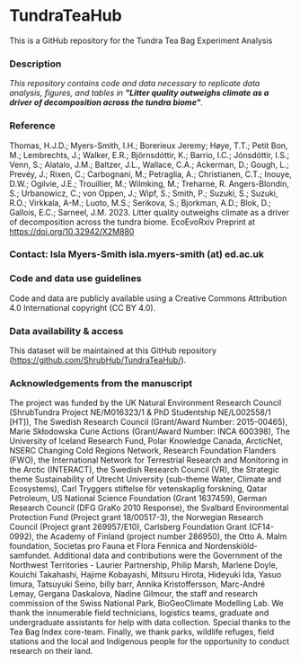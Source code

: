 # TundraTeaHub
This is a GitHub repository for the Tundra Tea Bag Experiment Analysis

### Description
_This repository contains code and data necessary to replicate data analysis, figures, and tables in __"Litter quality outweighs climate as a driver of decomposition across the tundra biome"__._

### Reference
Thomas, H.J.D.; Myers-Smith, I.H.; Borerieux Jeremy; Høye, T.T.; Petit Bon, M.; Lembrechts, J.; Walker, E.R.; Björnsdóttir, K.; Barrio, I.C.; Jónsdóttir, I.S.; Venn, S.; Alatalo, J.M.; Baltzer, J.L., Wallace, C.A.; Ackerman, D.; Gough, L.; Prevéy, J.; Rixen, C.; Carbognani, M.; Petraglia, A.; Christianen, C.T.; Inouye, D.W.; Ogilvie, J.E.; Trouillier, M.; Wilmking, M.; Treharne, R. Angers-Blondin, S.; Urbanowicz, C.; von Oppen, J.; Wipf, S.; Smith, P.; Suzuki, S.; Suzuki, R.O.; Virkkala, A-M.; Luoto, M.S.; Serikova, S.; Bjorkman, A.D.; Blok, D.; Gallois, E.C.; Sarneel, J.M. 2023. Litter quality outweighs climate as a driver of decomposition across the tundra biome. EcoEvoRxiv Preprint at https://doi.org/10.32942/X2M880

### Contact: Isla Myers-Smith isla.myers-smith (at) ed.ac.uk

### Code and data use guidelines
Code and data are publicly available using a Creative Commons Attribution 4.0 International copyright (CC BY 4.0). 

### Data availability & access
This dataset will be maintained at this GitHub repository (https://github.com/ShrubHub/TundraTeaHub/).

### Acknowledgements from the manuscript
The project was funded by the UK Natural Environment Research Council (ShrubTundra Project NE/M016323/1 & PhD Studentship NE/L002558/1 [HT]), The Swedish Research Council (Grant/Award Number: 2015-00465), Marie Skłodowska Curie Actions (Grant/Award Number: INCA 600398), The University of Iceland Research Fund, Polar Knowledge Canada, ArcticNet, NSERC Changing Cold Regions Network, Research Foundation Flanders (FWO), the International Network for Terrestrial Research and Monitoring in the Arctic (INTERACT), the Swedish Research Council (VR), the Strategic theme Sustainability of Utrecht University (sub-theme Water, Climate and Ecosystems), Carl Tryggers stiftelse för vetenskaplig forskning, Qatar Petroleum, US National Science Foundation (Grant 1637459), German Research Council (DFG GraKo 2010 Response), the Svalbard Environmental Protection Fund (Project grant 18/00517-3), the Norwegian Research Council (Project grant 269957/E10), Carlsberg Foundation Grant (CF14-0992), the Academy of Finland (project number 286950), the Otto A. Malm foundation, Societas pro Fauna et Flora Fennica and Nordenskiöld-samfundet. Additional data and contributions were the Government of the Northwest Territories - Laurier Partnership, Philip Marsh, Marlene Doyle, Kouichi Takahashi, Hajime Kobayashi, Mitsuru Hirota, Hideyuki Ida, Yasuo Iimura, Tatsuyuki Seino, billy barr, Annika Kristoffersson, Marc-André Lemay, Gergana Daskalova, Nadine Gilmour, the staff and research commission of the Swiss National Park, BioGeoClimate Modelling Lab. We thank the innumerable field technicians, logistics teams, graduate and undergraduate assistants for help with data collection. Special thanks to the Tea Bag Index core-team. Finally, we thank parks, wildlife refuges, field stations and the local and Indigenous people for the opportunity to conduct research on their land.
